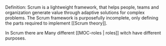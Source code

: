Definition:
Scrum is a lightweight framework, that helps people, teams and organization generate value through adaptive solutions for complex problems. The Scrum framework is purposefully incomplete, only defining the parts required to implement [[Scrum theory]].

In Scrum there are Many different [[MOC-roles | roles]] witch have different purposes. 

